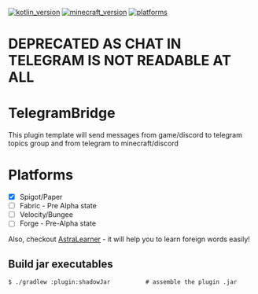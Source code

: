 [![kotlin_version](https://img.shields.io/badge/kotlin-1.7.0-blueviolet?style=flat-square)](https://github.com/Astra-Interactive/AstraLibs)
[![minecraft_version](https://img.shields.io/badge/minecraft-1.19-green?style=flat-square)](https://github.com/Astra-Interactive/AstraLibs)
[![platforms](https://img.shields.io/badge/platform-spigot-blue?style=flat-square)](https://github.com/Astra-Interactive/AstraLibs)
# DEPRECATED AS CHAT IN TELEGRAM IS NOT READABLE AT ALL
# TelegramBridge
This plugin template will send messages from game/discord to telegram topics group and from telegram to minecraft/discord

# Platforms

- [x] Spigot/Paper
- [ ] Fabric - Pre Alpha state
- [ ] Velocity/Bungee
- [ ] Forge - Pre-Alpha state

Also, checkout [AstraLearner](https://play.google.com/store/apps/details?id=com.makeevrserg.astralearner) - it will help you to learn foreign words easily!

    
## Build jar executables
    $ ./gradlew :plugin:shadowJar          # assemble the plugin .jar
